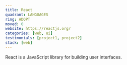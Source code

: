 ```yaml
---
title: React
quadrant: LANGUAGES
ring: ADOPT
moved: 0
website: https://reactjs.org/
categories: [web, ui]
testimonials: [project1, project2]
stack: [web]
---
```


React is a JavaScript library for building user interfaces.